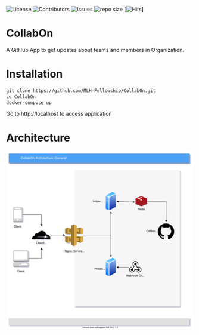 
![License](https://img.shields.io/badge/License-ISC-yellowgreen)
![Contributors](https://img.shields.io/github/contributors/MLH-Fellowship/CollabOn)
![Issues](https://img.shields.io/github/issues/MLH-Fellowship/CollabOn?style=flat-square)
![repo size](https://img.shields.io/github/repo-size/MLH-Fellowship/CollabOn)
[![Hits](https://hits.seeyoufarm.com/api/count/incr/badge.svg?url=https%3A%2F%2Fgithub.com%2FMLH-Fellowship%2FCollabOn)]

# CollabOn

A GitHub App to get updates about teams and members in Organization.

# Installation

```
git clone https://github.com/MLH-Fellowship/CollabOn.git
cd CollabOn
docker-compose up
```
Go to http://localhost to access application

# Architecture  

![CollabOn Architecture](CollabOn.svg "CollabOn Architecture")